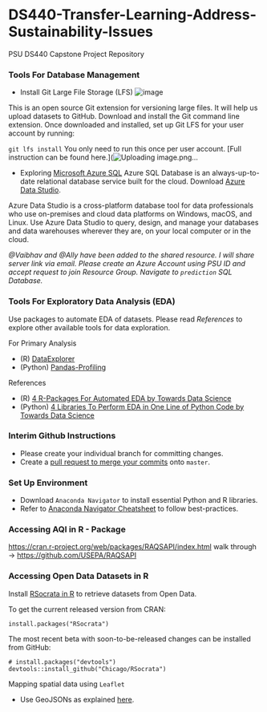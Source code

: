 # DS440-Transfer-Learning-Address-Sustainability-Issues
PSU DS440 Capstone Project Repository

### Tools For Database Management
* Install Git Large File Storage (LFS)
![image](https://user-images.githubusercontent.com/49132244/154539583-54e5ca1a-fea7-423b-9331-b657a40bd550.png)

This is an open source Git extension for versioning large files. It will help us upload datasets to GitHub.
Download and install the Git command line extension. Once downloaded and installed, set up Git LFS for your user account by running:

`git lfs install`
You only need to run this once per user account.
[Full instruction can be found here.](![Uploading image.png…](https://git-lfs.github.com/)

* Exploring [Microsoft Azure SQL](https://azure.microsoft.com/en-us/products/azure-sql/database/)
Azure SQL Database is an always-up-to-date relational database service built for the cloud. 
Download [Azure Data Studio](https://docs.microsoft.com/en-us/sql/azure-data-studio/download-azure-data-studio?view=sql-server-ver15#download-azure-data-studio).

Azure Data Studio is a cross-platform database tool for data professionals who use on-premises and cloud data platforms on Windows, macOS, and Linux. Use Azure Data Studio to query, design, and manage your databases and data warehouses wherever they are, on your local computer or in the cloud.

*@Vaibhav and @Ally have been added to the shared resource. I will share server link via email. Please create an Azure Account using PSU ID and accept request to join Resource Group. Navigate to `prediction` SQL Database.*

### Tools For Exploratory Data Analysis (EDA)
Use packages to automate EDA of datasets. Please read *References* to explore other available tools for data exploration.

For Primary Analysis
* (R) [DataExplorer](https://cran.r-project.org/web/packages/DataExplorer/vignettes/dataexplorer-intro.html)
* (Python) [Pandas-Profiling](https://pypi.org/project/pandas-profiling/)

References
* (R) [4 R-Packages For Automated EDA by Towards Data Science](https://towardsdatascience.com/four-r-packages-for-automated-exploratory-data-analysis-you-might-have-missed-c38b03d4ee16#aba1)
* (Python) [4 Libraries To Perform EDA in One Line of Python Code by Towards Data Science](https://towardsdatascience.com/4-libraries-that-can-perform-eda-in-one-line-of-python-code-b13938a06ae)

### Interim Github Instructions
* Please create your individual branch for committing changes. 
* Create a [pull request to merge your commits](https://docs.github.com/en/pull-requests/collaborating-with-pull-requests/proposing-changes-to-your-work-with-pull-requests/creating-a-pull-request) onto `master`.

### Set Up Environment
* Download `Anaconda Navigator` to install essential Python and R libraries. 
* Refer to [Anaconda Navigator Cheatsheet](https://docs.anaconda.com/_downloads/9ee215ff15fde24bf01791d719084950/Anaconda-Starter-Guide.pdf) to follow best-practices.

### Accessing AQI in R - Package
https://cran.r-project.org/web/packages/RAQSAPI/index.html
walk through -> https://github.com/USEPA/RAQSAPI

### Accessing Open Data Datasets in R
Install [RSocrata in R](https://github.com/Chicago/RSocrata) to retrieve datasets from Open Data. 

To get the current released version from CRAN:
```
install.packages("RSocrata")
```

The most recent beta with soon-to-be-released changes can be installed from GitHub:
```
# install.packages("devtools")
devtools::install_github("Chicago/RSocrata")
```
Mapping spatial data using `Leaflet` 
* Use GeoJSONs as explained [here](https://dev.socrata.com/docs/formats/geojson.html).

